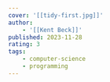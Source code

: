 ```yaml
---
cover: '[[tidy-first.jpg]]'
author:
    - '[[Kent Beck]]'
published: 2023-11-28
rating: 3
tags:
    - computer-science
    - programming
---
```

